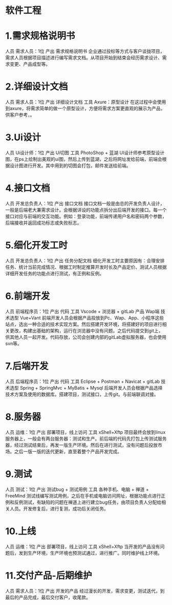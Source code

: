 # 软件工程
# 1.需求规格说明书
  人员	需求人员：1位
  产出	需求规格说明书
  企业通过投标等方式与客户谈拢项目，需求人员根据项目描述进行编写需求文档。从项目开始到结束会经历需求设计、需求变更、产品成型等。
# 2.详细设计文档
  人员	需求人员：1位
  产出	详细设计文档
  工具  Axure：原型设计
  在这过程中会使用到axure，将需求简单的做一个原型设计，方便将需求方案更直观的展示为产品，供客户参考，。
# 3.Ui设计
  人员	Ui设计师：1位
  产出	Ui切图
  工具	PhotoShop + 蓝湖
  UI设计师参考原型设计图，在ps上绘制出美观的ui图，然后上传到蓝湖，之后将网址发给前端，前端会根据设计图进行开发。其中用到的切图会打包，邮件发送给前端。
# 4.接口文档
  人员	开发总负责人：1位
  产出	接口文档
  接口文档一般是由总的开发负责人设计，一般是后端老大兼需求设计。会根据详设的功能点拆分出后端开发的接口。每一个接口对应与前端的交互功能。例如：登录功能，前端传递用户名和密码两个参数，后端接收并返回成功标志或失败标志。
# 5.细化开发工时
  人员	开发总负责人：1位
  产出	任务分配文档
  细化开发工时主要原因有：合理安排任务、统计当前完成情况、根据工时制定推算开发时长及产品定价、测试人员根据详细开发任务的功能点进行测试，有正例和反例。
# 6.前端开发
  人员	前端程序员：1位
  产出	代码
  工具	Vscode + 浏览器 + gitLab
  产品	Wap端
  技术选型	Vue+Vant
  前端开发人员会根据产品投放到Pc、Wap、App、小程序这些站点，选出一种合适的技术实现方案。然后搭建开发环境，将搭建好的项目进行相关更改，构建出基础的架构，运行在浏览器中没有问题。之后代码提交到git上，供其他人员一起开发。代码存放，公司会创建内部的gitLab虚拟服务器，也会使用svn等。
# 7.后端开发
  人员	后端程序员：1位
  产出	代码
  工具	Eclipse + Postman + Navicat + gitLab
  技术选型	Spring + SpringMvc + MyBatis + Mysql
  后端开发人员会根据产品选择技术方案及使用的数据库。搭建项目，测试接口，上传git。与前端联调对接。
# 8.服务器
  人员	运维：1位
  产出	部署项目，线上访问
  工具	xShell+Xftp
  项目最终会放到linux服务器上，一般会有两台服务器：测试和生产。前后端的代码先打包上传测试服务器，经过测试结束后，再发一版生产环境。然后在进行测试，没有问题后投放市场。之后一版一版的迭代更新，直至着整个产品开发完成。
# 9.测试
  人员	测试：1位
  产出	测试bug + 测试用例
  工具	各种手机、电脑 + 禅道 + FreeMind
  测试线编写测试用例，之后在手机或电脑访问网址，根据功能点进行正例和反例测试，有缺陷的问题在禅道上进行建立bug任务，由项目负责人分配给相关人员。开发修复后，进行复测，成功后关闭任务。
# 10.上线
  人员	运维：1位
  产出	部署项目，线上访问
  工具	xShell+Xftp
  当开发的产品没有问题后，发到生产环境，生产环境也预测试通过，进行推广。同时维护线上环境。
# 11.交付产品-后期维护
  人员	需求人员：1位
  产出	开发的产品
  经过漫长的开发，需求变更，测试迭代，到最后的产品完成，最后交付客户，收尾款。




